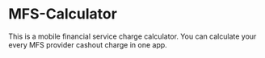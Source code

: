 # MFS-Calculator
This is a mobile financial service charge calculator. You can calculate your every MFS provider cashout charge in one app.
